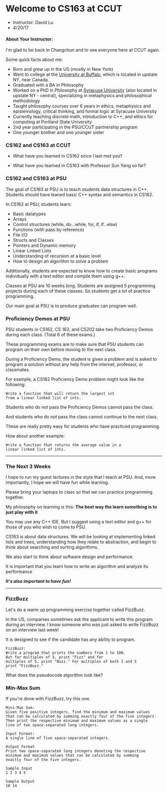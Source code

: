 # Welcome to CS163 at CCUT

* Instructor: David Lu
* 4/20/17

#### About Your Instructor:
I'm glad to be back in Changchun and to see everyone here at CCUT again.

Some quick facts about me:
* Born and grew up in the US (mostly in New York)
* Went to college at the [University at Buffalo](https://www.buffalo.edu/), which is located in upstate NY, near Canada.
* Graduated with a BA in Philosophy
* Worked on a PhD in Philosophy at [Syracuse University](https://www.syracuse.edu/) (also located in upstate NY - central), specializing in metaphysics and philosophical methodology
* Taught philosophy courses over 6 years in ethics, metaphysics and epistemology, critical thinking, and formal logic at Syracuse University
* Currently teaching discrete math, introduction to C++, and ethics for computing at Portland State University
* 2nd year participating in the PSU/CCUT partnership program
* One younger brother and one younger sister


### CS162 and CS163 at CCUT

* What have you learned in CS162 since I last met you?

* What have you learned in CS163 with Professor Sun Yang so far?

### CS162 and CS163 at PSU

The goal of CS163 at PSU is to teach students data structures in C++.
Students should have leaned basic C++ syntax and semantics in CS162.

In CS162 at PSU, students learn:

* Basic datatypes
* Arrays
* Control structures (while, do...while, for, if, if...else)
* Functions (with pass by reference)
* File I/O
* Structs and Classes
* Pointers and Dynamic memory
* Linear Linked Lists
* Understanding of recursion at a basic level
* How to design an algorithm to solve a problem

Additionally, students are expected to know how to create basic programs individually with a text editor and compile them using g++.

Classes at PSU are 10 weeks long. Students are assigned 5 programming projects during each of these classes.
So students get a lot of practice programming.

Our main goal at PSU is to produce graduates can program well.

### Proficiency Demos at PSU

PSU students in CS162, CS 163, and CS202 take two Proficiency Demos during each class. (Total 6 of these exams.)

These programming exams are to make sure that PSU students can program on their own before moving to the next class.

During a Proficiency Demo, the student is given a problem and is asked to program a solution without any help from the internet, professor, or classmates.

For example, a CS162 Proficiency Demo problem might look like the following:

    Write a function that will return the largest int
    from a linear linked list of ints.  

Students who do not pass the Proficiency Demos cannot pass the class.

And students who do not pass the class cannot continue to the next class.

These are really pretty easy for students who have practiced programming.

How about another example:

    Write a function that returns the average value in a
    linear linked list of ints.
------------------
### The Next 3 Weeks

I hope to run my guest lectures in the style that I teach at PSU. And, more importantly, I hope we will have fun while learning.

Please bring your laptops to class so that we can practice programming together.

My philosophy on learning is this:
**The best way the learn something is to just play with it**

You may use any C++ IDE. But I suggest using a text editor and g++ for those of you who wish to come to PSU.

CS163 is about data structures. We will be looking at implementing linked lists and trees, understanding how they relate to abstraction, and begin to think about searching and sorting algorithms.

We also start to think about software design and performance.

It is important that you learn how to write an algorithm and analyze its performance

__*It's also important to have fun!*__

-----------------------------
### FizzBuzz
Let's do a warm up programming exercise together called FizzBuzz.

In the US, companies sometimes ask the applicant to write this program during an interview. I know someone who was just asked to write FizzBuzz on an interview last week!

It is designed to see if the candidate has any ability to program.

    FizzBuzz:
    Write a program that prints the numbers from 1 to 100.
    But for multiples of 3, print "Fizz" and for
    multiples of 5, print "Buzz." For multiples of both 3 and 5
    print "FizzBuzz."

What does the pseudocode algorithm look like?


### Min-Max Sum
If you're done with FizzBuzz, try this one.

    Mini-Max Sum:
    Given five positive integers, find the minimum and maximum values
    that can be calculated by summing exactly four of the five integers.
    Then print the respective minimum and maximum values as a single
    line of two space-separated long integers.

    Input Format:
    A single line of five space-separated integers.

    Output Format
    Print two space-separated long integers denoting the respective
    minimum and maximum values that can be calculated by summing
    exactly four of the five integers.

    Sample Input
    1 2 3 4 5

    Sample Output
    10 14
